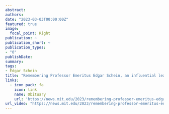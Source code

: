 ```yaml
---
abstract:
authors:
date: "2023-03-03T00:00:00Z"
featured: true
image:
  focal_point: Right
publication: ~
publication_short: ~
publication_types:
- "0"
publishDate:
summary:
tags:
- Edgar Schein
title: "Remembering Professor Emeritus Edgar Schein, an influential leader in management"
links:
  - icon_pack: fa
    icon: link
    name: Obituary
    url: 'https://news.mit.edu/2023/remembering-professor-emeritus-edgar-schein-0303'
url_video: "https://news.mit.edu/2023/remembering-professor-emeritus-edgar-schein-0303#article-video-inline"
---
```

